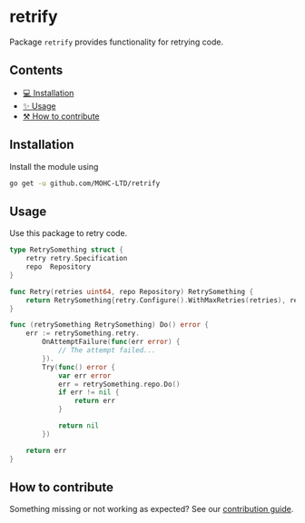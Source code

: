 # retrify

Package `retrify` provides functionality for retrying code.

## Contents

- [💻 Installation](#installation)
- [✨‍ Usage](#usage)
- [⚒️ How to contribute](#how-to-contribute)

## Installation

Install the module using

```sh
go get -u github.com/MOHC-LTD/retrify
```

## Usage

Use this package to retry code.

```go
type RetrySomething struct {
	retry retry.Specification
	repo  Repository
}

func Retry(retries uint64, repo Repository) RetrySomething {
	return RetrySomething{retry.Configure().WithMaxRetries(retries), repo}
}

func (retrySomething RetrySomething) Do() error {
	err := retrySomething.retry.
		OnAttemptFailure(func(err error) {
			// The attempt failed...
		}).
		Try(func() error {
			var err error
			err = retrySomething.repo.Do()
			if err != nil {
				return err
			}

			return nil
		})

	return err
}
```

## How to contribute

Something missing or not working as expected? See our [contribution guide](./CONTRIBUTING.md).
